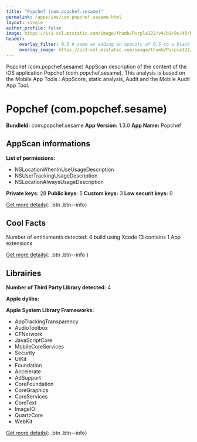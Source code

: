 ```yaml
---
title: "Popchef (com.popchef.sesame)"
permalink: /apps/ios/com.popchef.sesame.html
layout: single
author_profile: false
image: https://is1-ssl.mzstatic.com/image/thumb/Purple122/v4/b1/9c/45/b19c45e5-c28f-3ffa-281d-832657a37dab/AppIcon-0-0-1x_U007emarketing-0-0-0-7-0-0-sRGB-0-0-0-GLES2_U002c0-512MB-85-220-0-0.png/512x512bb.jpg
header: 
     overlay_filter: 0.5 # same as adding an opacity of 0.5 to a black background
     overlay_image: https://is1-ssl.mzstatic.com/image/thumb/Purple122/v4/b1/9c/45/b19c45e5-c28f-3ffa-281d-832657a37dab/AppIcon-0-0-1x_U007emarketing-0-0-0-7-0-0-sRGB-0-0-0-GLES2_U002c0-512MB-85-220-0-0.png/512x512bb.jpg
---
```

Popchef (com.popchef.sesame) AppScan description of the content of the iOS application Popchef (com.popchef.sesame). This analysis is based on the Mobile App Tools : AppScore, static analysis, Audit and the Mobile Audit App Tool.

# Popchef (com.popchef.sesame)

**BundleId:** com.popchef.sesame
**App Version:** 1.3.0
**App Name:** Popchef


## AppScan informations 

**List of permissions:** 
- NSLocationWhenInUseUsageDescription
- NSUserTrackingUsageDescription
- NSLocationAlwaysUsageDescription
  
  
**Private keys:** 28
**Public keys:** 5
**Custom keys:** 3
**Low securit keys:** 0
  
[Get more details](/pricing.html){: .btn .btn--info}

## Cool Facts

Number of entitlements detected: 4
build using Xcode 13
contains 1 App extensions
  
[Get more details](/pricing.html){: .btn .btn--info }

## Librairies 
**Number of Third Party Library detected:** 4


**Apple dylibs:**


**Apple System Library Frameworks:**
- AppTrackingTransparency
- AudioToolbox
- CFNetwork
- JavaScriptCore
- MobileCoreServices
- Security
- UIKit
- Foundation
- Accelerate
- AdSupport
- CoreFoundation
- CoreGraphics
- CoreServices
- CoreText
- ImageIO
- QuartzCore
- WebKit


  
[Get more details](/pricing.html){: .btn .btn--info}

